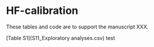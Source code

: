# HF-calibration

These tables and code are to support the manuscript XXX.

[Table S1](S11_Exploratory analyses.csv) 
test
